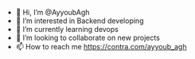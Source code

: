 - 👋 Hi, I’m @AyyoubAgh
- 👀 I’m interested in Backend developing
- 🌱 I’m currently learning devops
- 💞️ I’m looking to collaborate on new projects 
- 📫 How to reach me https://contra.com/ayyoub_agh

<!---
AyyoubAgh/AyyoubAgh is a ✨ special ✨ repository because its `README.md` (this file) appears on your GitHub profile.
You can click the Preview link to take a look at your changes.
--->
